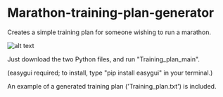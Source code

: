 # Marathon-training-plan-generator
Creates a simple training plan for someone wishing to run a marathon.

![alt text](https://raw.githubusercontent.com/BenRStutzman/marathon-training-plan/master/example1.png)

Just download the two Python files, and run "Training_plan_main".

(easygui required; to install, type "pip install easygui" in your terminal.)
  
An example of a generated training plan ('Training_plan.txt') is included.

